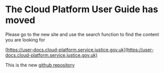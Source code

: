 # The Cloud Platform User Guide has moved

Please go to the new site and use the search function to find the content you are looking for

[https://user-docs.cloud-platform.service.justice.gov.uk](https://user-docs.cloud-platform.service.justice.gov.uk)

This is the new [github repository](https://github.com/ministryofjustice/cloud-platform-user-docs)
